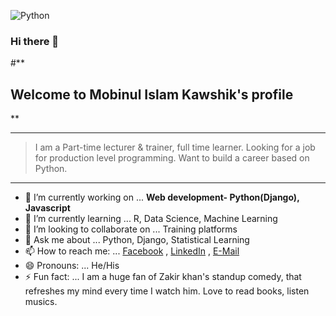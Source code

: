 ![Python](https://i.postimg.cc/DzmLwy18/71638547-2526854327380969-6661821655683170304-n.jpg)
### Hi there 👋
#**

## Welcome to Mobinul Islam Kawshik's profile

**

***

> I am a Part-time lecturer & trainer, full time learner. 
> Looking for a job for production level programming.
> Want to build a career based on Python.

*** 




- 🔭 I’m currently working on ... **Web development- Python(Django), Javascript**
- 🌱 I’m currently learning ... R, Data Science, Machine Learning
- 👯 I’m looking to collaborate on ... Training platforms
- 💬 Ask me about ... Python, Django, Statistical Learning
- 📫 How to reach me: ... [Facebook](https://web.facebook.com/engr.kawshik/) , [LinkedIn](https://www.linkedin.com/in/md-mobinul-islam/) , [E-Mail](engr.kawshik@hotmail.com) 
- 😄 Pronouns: ... He/His
- ⚡ Fun fact: ... I am a huge fan of Zakir khan's standup comedy, that refreshes my mind every time I watch him. Love to read books, listen musics.
